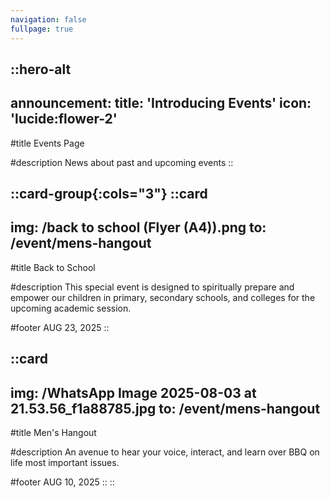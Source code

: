 ```yaml
---
navigation: false
fullpage: true
---
```



::hero-alt
---
announcement:
  title: 'Introducing Events'
  icon: 'lucide:flower-2'
---

#title
Events Page

#description
News about past and upcoming events
::


::card-group{:cols="3"}
  ::card
  ---
  img: /back to school (Flyer (A4)).png
  to: /event/mens-hangout
  ---
  #title
  Back to School

  #description
  This special event is designed to spiritually prepare and empower our children in primary, secondary schools, and colleges for the upcoming academic session.

  #footer
  AUG 23, 2025
  ::
  
  ::card
  ---
  img: /WhatsApp Image 2025-08-03 at 21.53.56_f1a88785.jpg
  to: /event/mens-hangout
  ---
  #title
  Men's Hangout

  #description
  An avenue to hear your voice, interact, and learn over BBQ on life most important issues.

  #footer
  AUG 10, 2025
  ::
::